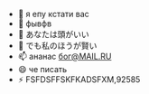- 👋 я епу кстати вас
- 👀 фывфв
- 🌱 あなたは頭がいい
- 💞️ でも私のほうが賢い
- 📫 ананас бог@MAIL.RU
- 😄 че писать
- ⚡ FSFDSFFSKFKADSFXM,92585

<!---
fakeanus/fakeanus is a ✨ special ✨ repository because its `README.md` (this file) appears on your GitHub profile.
You can click the Preview link to take a look at your changes.
--->
